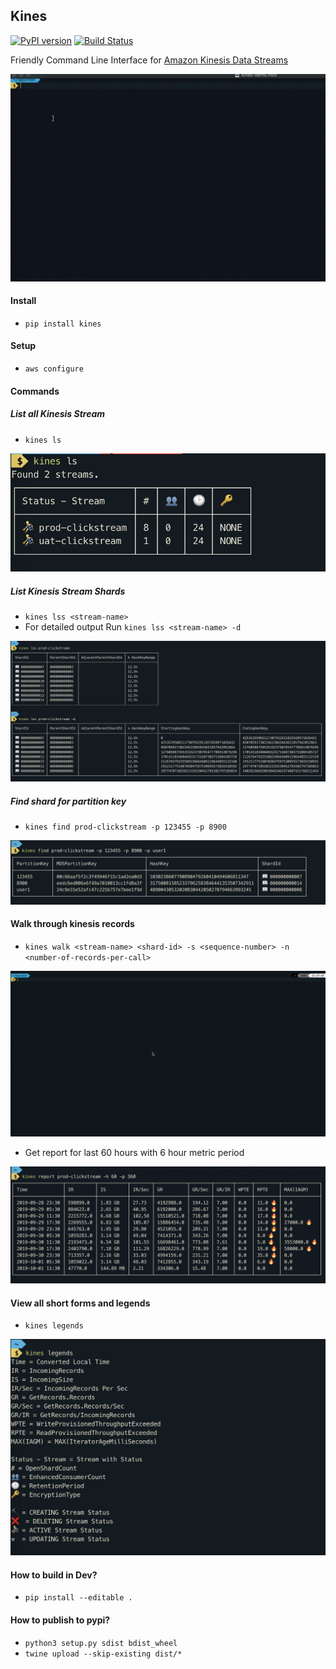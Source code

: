 ## Kines
[![PyPI version](https://img.shields.io/pypi/v/kines.svg)](https://badge.fury.io/py/kines) [![Build Status](https://travis-ci.org/dinsaw/kines.svg?branch=master)](https://travis-ci.org/dinsaw/kines)

Friendly Command Line Interface for [Amazon Kinesis Data Streams](https://aws.amazon.com/kinesis/data-streams/)

![Kines Demo](https://raw.githubusercontent.com/dinsaw/kines/master/demo/kines-demo.gif)

#### Install
- `pip install kines`

#### Setup 
- `aws configure`

#### Commands 
##### List all Kinesis Stream
- `kines ls`

![Kines ls](https://raw.githubusercontent.com/dinsaw/kines/master/demo/kines-ls.png)

##### List Kinesis Stream Shards
- `kines lss <stream-name>`
- For detailed output Run `kines lss <stream-name> -d`

![Kines lss](https://raw.githubusercontent.com/dinsaw/kines/master/demo/kines-lss-and-d.png)

##### Find shard for partition key
- `kines find prod-clickstream -p 123455 -p 8900`

![Kines find](https://raw.githubusercontent.com/dinsaw/kines/master/demo/kines-find.png)

#### Walk through kinesis records
- `kines walk <stream-name> <shard-id> -s <sequence-number> -n <number-of-records-per-call>`

![Kines Walk](https://raw.githubusercontent.com/dinsaw/kines/master/demo/kines-walk-demo.gif)

- Get report for last 60 hours with 6 hour metric period

![Kines Report 60 hours 6 hours](https://raw.githubusercontent.com/dinsaw/kines/master/demo/kines-report-h-60-p-60.png)

#### View all short forms and legends
- `kines legends`

![Kines Legends](https://raw.githubusercontent.com/dinsaw/kines/master/demo/kines-legends.png)

#### How to build in Dev?
- `pip install --editable .`

#### How to publish to pypi?
- `python3 setup.py sdist bdist_wheel`
- `twine upload --skip-existing dist/*`
